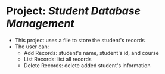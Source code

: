 # Project: *Student Database Management*
* This project uses a file to store the student's records
* The user can:
  - Add Records: student's name, student's id, and course
  - List Records: list all records
  - Delete Records: delete added student's information
